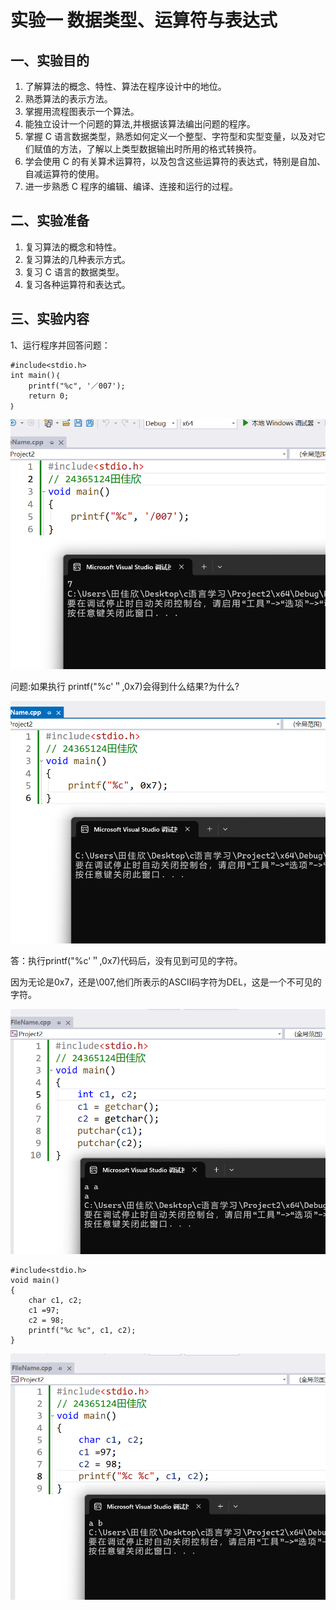 # 实验一 数据类型、运算符与表达式

## 一、实验目的

1. 了解算法的概念、特性、算法在程序设计中的地位。
2. 熟悉算法的表示方法。
3. 掌握用流程图表示一个算法。
4. 能独立设计一个问题的算法,并根据该算法编出问题的程序。
5. 掌握 C 语言数据类型，熟悉如何定义一个整型、字符型和实型变量，以及对它们赋值的方法，了解以上类型数据输出时所用的格式转换符。
6. 学会使用 C 的有关算术运算符，以及包含这些运算符的表达式，特别是自加、自减运算符的使用。
7. 进一步熟悉 C 程序的编辑、编译、连接和运行的过程。

## 二、实验准备

1. 复习算法的概念和特性。
2. 复习算法的几种表示方式。
3. 复习 C 语言的数据类型。
4. 复习各种运算符和表达式。

## 三、实验内容

1、运行程序并回答问题：

```
#include<stdio.h>
int main()｛
    printf("%c", '／007');
    return 0;
｝
```

![Image](image/实验一图1.png)


问题:如果执行 printf("%c'＂,0x7)会得到什么结果?为什么?

![Image](image/实验一图2.png)

答：执行printf("%c'＂,0x7)代码后，没有见到可见的字符。

因为无论是0x7，还是\007,他们所表示的ASCII码字符为DEL，这是一个不可见的字符。

![Image](image/实验一图3.png)

```
#include<stdio.h>
void main()
{
	char c1, c2;
	c1 =97;
	c2 = 98;
	printf("%c %c", c1, c2);
}
```

![Image](image/实验一图4.png)

 
